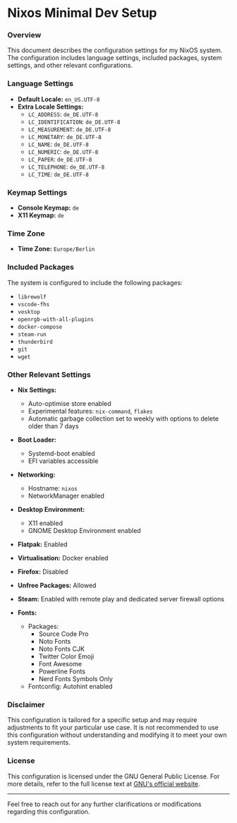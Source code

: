 # Nixos Minimal Dev Setup

### Overview
This document describes the configuration settings for my NixOS system. The configuration includes language settings, included packages, system settings, and other relevant configurations.

### Language Settings
- **Default Locale:** `en_US.UTF-8`
- **Extra Locale Settings:**
  - `LC_ADDRESS`: `de_DE.UTF-8`
  - `LC_IDENTIFICATION`: `de_DE.UTF-8`
  - `LC_MEASUREMENT`: `de_DE.UTF-8`
  - `LC_MONETARY`: `de_DE.UTF-8`
  - `LC_NAME`: `de_DE.UTF-8`
  - `LC_NUMERIC`: `de_DE.UTF-8`
  - `LC_PAPER`: `de_DE.UTF-8`
  - `LC_TELEPHONE`: `de_DE.UTF-8`
  - `LC_TIME`: `de_DE.UTF-8`

### Keymap Settings
- **Console Keymap:** `de`
- **X11 Keymap:** `de`

### Time Zone
- **Time Zone:** `Europe/Berlin`

### Included Packages
The system is configured to include the following packages:
- `librewolf`
- `vscode-fhs`
- `vesktop`
- `openrgb-with-all-plugins`
- `docker-compose`
- `steam-run`
- `thunderbird`
- `git`
- `wget`

### Other Relevant Settings
- **Nix Settings:**
  - Auto-optimise store enabled
  - Experimental features: `nix-command`, `flakes`
  - Automatic garbage collection set to weekly with options to delete older than 7 days

- **Boot Loader:**
  - Systemd-boot enabled
  - EFI variables accessible

- **Networking:**
  - Hostname: `nixos`
  - NetworkManager enabled

- **Desktop Environment:**
  - X11 enabled
  - GNOME Desktop Environment enabled

- **Flatpak:** Enabled

- **Virtualisation:** Docker enabled

- **Firefox:** Disabled

- **Unfree Packages:** Allowed

- **Steam:** Enabled with remote play and dedicated server firewall options

- **Fonts:**
  - Packages:
    - Source Code Pro
    - Noto Fonts
    - Noto Fonts CJK
    - Twitter Color Emoji
    - Font Awesome
    - Powerline Fonts
    - Nerd Fonts Symbols Only
  - Fontconfig: Autohint enabled

### Disclaimer
This configuration is tailored for a specific setup and may require adjustments to fit your particular use case. It is not recommended to use this configuration without understanding and modifying it to meet your own system requirements.

### License
This configuration is licensed under the GNU General Public License. For more details, refer to the full license text at [GNU's official website](https://www.gnu.org/licenses/gpl-3.0.en.html).

---

Feel free to reach out for any further clarifications or modifications regarding this configuration.
